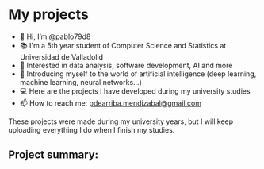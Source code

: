 # My projects
- 👋 Hi, I’m @pablo79d8
- 📚 I'm a 5th year student of Computer Science and Statistics at Universidad de Valladolid
- 👀 Interested in data analysis, software development, AI and more
- 🌱 Introducing myself to the world of artificial intelligence (deep learning, machine learning, neural networks...)
- 💻 Here are the projects I have developed during my university studies
- 📫 How to reach me: pdearriba.mendizabal@gmail.com

These projects were made during my university years, but I will keep uploading everything I do when I finish my studies.

Project summary:
- 
